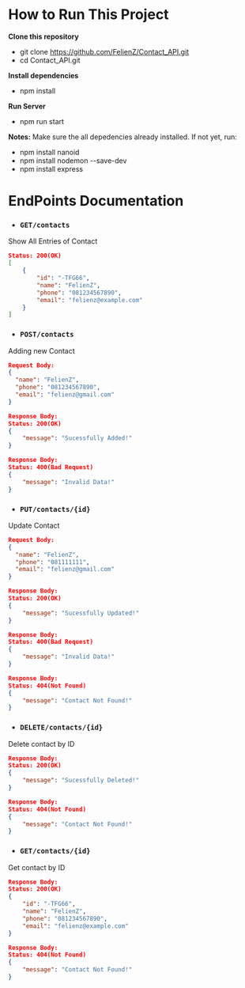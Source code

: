 # How to Run This Project

**Clone this repository**
- git clone https://github.com/FelienZ/Contact_API.git
- cd Contact_API.git

**Install dependencies**
- npm install

**Run Server**
- npm run start

**Notes:** Make sure the all depedencies already installed. If not yet, run:
- npm install nanoid
- npm install nodemon --save-dev
- npm install express

# EndPoints Documentation

- ### `GET/contacts`

Show All Entries of Contact

```json
Status: 200(OK)
[
    {
        "id": "-TFG66",
        "name": "FelienZ",
        "phone": "081234567890",
        "email": "felienz@example.com"
    }
]
```
- ### `POST/contacts`
Adding new Contact
```json
Request Body:
{
  "name": "FelienZ",
  "phone": "081234567890",
  "email": "felienz@gmail.com"
}
```
```json
Response Body:
Status: 200(OK)
{
    "message": "Sucessfully Added!"
}
```
```json
Response Body:
Status: 400(Bad Request)
{
    "message": "Invalid Data!"
}
```
- ### `PUT/contacts/{id}`
Update Contact
```json
Request Body:
{
  "name": "FelienZ",
  "phone": "081111111",
  "email": "felienz@gmail.com"
}
```
```json
Response Body:
Status: 200(OK)
{
    "message": "Sucessfully Updated!"
}
```
```json
Response Body:
Status: 400(Bad Request)
{
    "message": "Invalid Data!"
}
```
```json
Response Body:
Status: 404(Not Found)
{
    "message": "Contact Not Found!"
}
```
- ### `DELETE/contacts/{id}`
Delete contact by ID
```json
Response Body:
Status: 200(OK)
{
    "message": "Sucessfully Deleted!"
}
```
```json
Response Body:
Status: 404(Not Found)
{
    "message": "Contact Not Found!"
}
```

- ### `GET/contacts/{id}`
Get contact by ID
```json
Response Body:
Status: 200(OK)
{
    "id": "-TFG66",
    "name": "FelienZ",
    "phone": "081234567890",
    "email": "felienz@example.com"
}
```
```json
Response Body:
Status: 404(Not Found)
{
    "message": "Contact Not Found!"
}
```